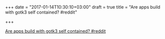 +++
date = "2017-01-14T10:30:10+03:00"
draft = true
title = "Are apps build with gotk3 self contained?  #reddit"

+++

<p><a href="https://t.co/hRcziCzbBH">Are apps build with gotk3 self contained?  #reddit</a></p>
